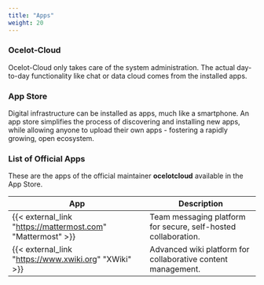 ```yaml
---
title: "Apps"
weight: 20
---
```


### Ocelot-Cloud

Ocelot-Cloud only takes care of the system administration. The actual day-to-day functionality like chat or data cloud comes from the installed apps.

### App Store

Digital infrastructure can be installed as apps, much like a smartphone. An app store simplifies the process of discovering and installing new apps, while allowing anyone to upload their own apps - fostering a rapidly growing, open ecosystem.

### List of Official Apps

These are the apps of the official maintainer **ocelotcloud** available in the App Store.

| App | Description |
|-----|-------------|
| {{< external_link "https://mattermost.com" "Mattermost" >}} | Team messaging platform for secure, self-hosted collaboration. |
| {{< external_link "https://www.xwiki.org" "XWiki" >}} | Advanced wiki platform for collaborative content management. |

<!-- TODO
| {{< external_link "https://www.nocodb.com" "NocoDB" >}} | Turns any database into a smart spreadsheet interface. |
| {{< external_link "https://www.openproject.org" "OpenProject" >}} | Project management software for teams with support for Agile and classic methodologies. |
-->